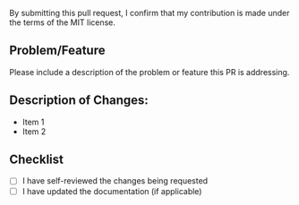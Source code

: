 By submitting this pull request, I confirm that my contribution is made under the terms of the MIT license.

## Problem/Feature

Please include a description of the problem or feature this PR is addressing.

## Description of Changes: 

- Item 1
- Item 2

## Checklist

- [ ] I have self-reviewed the changes being requested
- [ ] I have updated the documentation (if applicable)